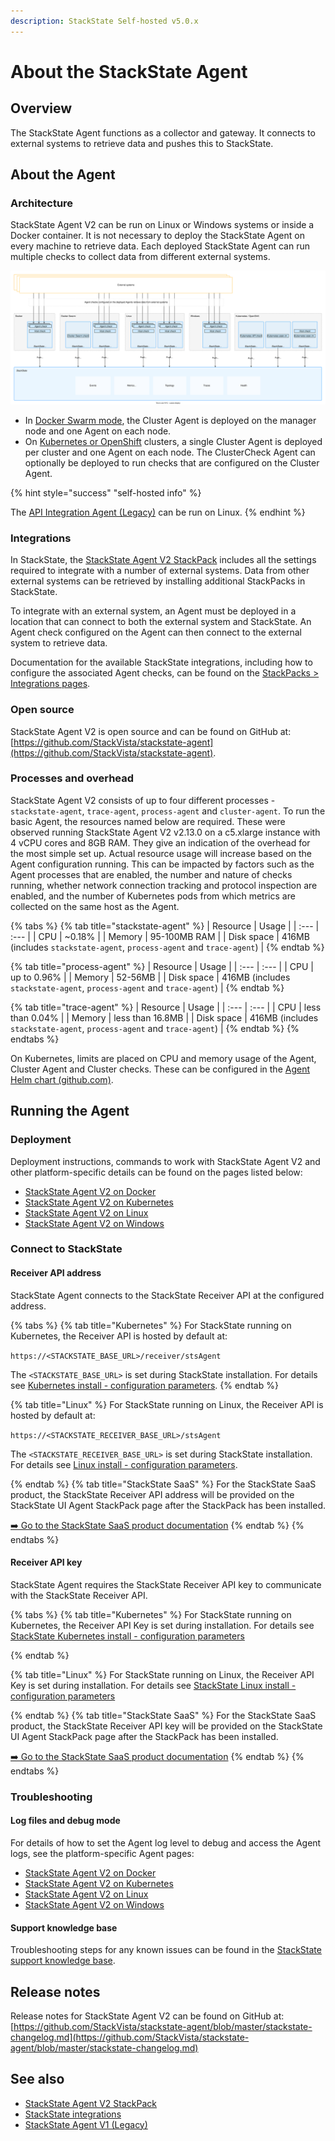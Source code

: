 ```yaml
---
description: StackState Self-hosted v5.0.x 
---
```


# About the StackState Agent

## Overview

The StackState Agent functions as a collector and gateway. It connects to external systems to retrieve data and pushes this to StackState.

## About the Agent

### Architecture

StackState Agent V2 can be run on Linux or Windows systems or inside a Docker container. It is not necessary to deploy the StackState Agent on every machine to retrieve data. Each deployed StackState Agent can run multiple checks to collect data from different external systems.

![StackState Agent architecture](../../.gitbook/assets/stackstate-agent.svg)

* In [Docker Swarm mode](docker.md#docker-swarm-mode), the Cluster Agent is deployed on the manager node and one Agent on each node.
* On [Kubernetes or OpenShift](kubernetes.md) clusters, a single Cluster Agent is deployed per cluster and one Agent on each node. The ClusterCheck Agent can optionally be deployed to run checks that are configured on the Cluster Agent.

{% hint style="success" "self-hosted info" %}

The [API Integration Agent \(Legacy\)](agent-v1.md) can be run on Linux.
{% endhint %}

### Integrations

In StackState, the [StackState Agent V2 StackPack](../../stackpacks/integrations/agent.md) includes all the settings required to integrate with a number of external systems. Data from other external systems can be retrieved by installing additional StackPacks in StackState.

To integrate with an external system, an Agent must be deployed in a location that can connect to both the external system and StackState. An Agent check configured on the Agent can then connect to the external system to retrieve data.

Documentation for the available StackState integrations, including how to configure the associated Agent checks, can be found on the [StackPacks &gt; Integrations pages](../../stackpacks/integrations/).

### Open source

StackState Agent V2 is open source and can be found on GitHub at: [https://github.com/StackVista/stackstate-agent](https://github.com/StackVista/stackstate-agent).

### Processes and overhead

StackState Agent V2 consists of up to four different processes - `stackstate-agent`, `trace-agent`, `process-agent` and `cluster-agent`. To run the basic Agent, the resources named below are required. These were observed running StackState Agent V2 v2.13.0 on a c5.xlarge instance with 4 vCPU cores and 8GB RAM. They give an indication of the overhead for the most simple set up. Actual resource usage will increase based on the Agent configuration running. This can be impacted by factors such as the Agent processes that are enabled, the number and nature of checks running, whether network connection tracking and protocol inspection are enabled, and the number of Kubernetes pods from which metrics are collected on the same host as the Agent.

{% tabs %}
{% tab title="stackstate-agent" %}
| Resource | Usage |
| :--- | :--- |
| CPU | ~0.18% |
| Memory | 95-100MB RAM |
| Disk space | 416MB \(includes `stackstate-agent`, `process-agent` and `trace-agent`\) |
{% endtab %}

{% tab title="process-agent" %}
| Resource | Usage |
| :--- | :--- |
| CPU | up to 0.96% |
| Memory | 52-56MB |
| Disk space | 416MB \(includes `stackstate-agent`, `process-agent` and `trace-agent`\) |
{% endtab %}

{% tab title="trace-agent" %}
| Resource | Usage |
| :--- | :--- |
| CPU | less than 0.04% |
| Memory | less than 16.8MB |
| Disk space | 416MB \(includes `stackstate-agent`, `process-agent` and `trace-agent`\) |
{% endtab %}
{% endtabs %}

On Kubernetes, limits are placed on CPU and memory usage of the Agent, Cluster Agent and Cluster checks. These can be configured in the [Agent Helm chart \(github.com\)](https://github.com/StackVista/helm-charts/tree/master/stable/cluster-agent).

## Running the Agent

### Deployment

Deployment instructions, commands to work with StackState Agent V2 and other platform-specific details can be found on the pages listed below:

* [StackState Agent V2 on Docker](docker.md)
* [StackState Agent V2 on Kubernetes](kubernetes.md)
* [StackState Agent V2 on Linux](linux.md)
* [StackState Agent V2 on Windows](windows.md)

### Connect to StackState

#### Receiver API address

StackState Agent connects to the StackState Receiver API at the configured address.

{% tabs %}[](http://not.a.link "StackState Self-Hosted only")
{% tab title="Kubernetes" %}[](http://not.a.link "StackState Self-Hosted only")
For StackState running on Kubernetes, the Receiver API is hosted by default at:[](http://not.a.link "StackState Self-Hosted only")

`https://<STACKSTATE_BASE_URL>/receiver/stsAgent`[](http://not.a.link "StackState Self-Hosted only")

The `<STACKSTATE_BASE_URL>` is set during StackState installation. For details see [Kubernetes install - configuration parameters](../../setup/install-stackstate/kubernetes_install/install_stackstate.md#generate-values.yaml "StackState Self-Hosted only").
{% endtab %}[](http://not.a.link "StackState Self-Hosted only")

{% tab title="Linux" %}[](http://not.a.link "StackState Self-Hosted only")
For StackState running on Linux, the Receiver API is hosted by default at:[](http://not.a.link "StackState Self-Hosted only")

`https://<STACKSTATE_RECEIVER_BASE_URL>/stsAgent`[](http://not.a.link "StackState Self-Hosted only")

The `<STACKSTATE_RECEIVER_BASE_URL>` is set during StackState installation. For details see [Linux install - configuration parameters](../../setup/install-stackstate/linux_install/install_stackstate.md#configuration-options-required-during-install "StackState Self-Hosted only").

{% endtab %}[](http://not.a.link "StackState Self-Hosted only")
{% tab title="StackState SaaS" %}[](http://not.a.link "StackState Self-Hosted only")
For the StackState SaaS product, the StackState Receiver API address will be provided on the StackState UI Agent StackPack page after the StackPack has been installed.

[➡️ Go to the StackState SaaS product documentation](https://docs.stackstate.com/v/stackstate-saas/ "StackState Self-Hosted only")
{% endtab %}[](http://not.a.link "StackState Self-Hosted only")
{% endtabs %}[](http://not.a.link "StackState Self-Hosted only")

#### Receiver API key

StackState Agent requires the StackState Receiver API key to communicate with the StackState Receiver API.

{% tabs %}[](http://not.a.link "StackState Self-Hosted only")
{% tab title="Kubernetes" %}[](http://not.a.link "StackState Self-Hosted only")
For StackState running on Kubernetes, the Receiver API Key is set during installation. For details see [StackState Kubernetes install - configuration parameters](../install-stackstate/kubernetes_install/install_stackstate.md#generate-values-yaml "StackState Self-Hosted only")

{% endtab %}[](http://not.a.link "StackState Self-Hosted only")

{% tab title="Linux" %}[](http://not.a.link "StackState Self-Hosted only")
For StackState running on Linux, the Receiver API Key is set during installation. For details see [StackState Linux install - configuration parameters](../install-stackstate/linux_install/install_stackstate.md#configuration-options-required-during-install "StackState Self-Hosted only") 

{% endtab %}[](http://not.a.link "StackState Self-Hosted only")
{% tab title="StackState SaaS" %}[](http://not.a.link "StackState Self-Hosted only")
For the StackState SaaS product, the StackState Receiver API key will be provided on the StackState UI Agent StackPack page after the StackPack has been installed.

[➡️ Go to the StackState SaaS product documentation](https://docs.stackstate.com/v/stackstate-saas/ "StackState Self-Hosted only")
{% endtab %}[](http://not.a.link "StackState Self-Hosted only")
{% endtabs %}

### Troubleshooting

#### Log files and debug mode

For details of how to set the Agent log level to debug and access the Agent logs, see the platform-specific Agent pages:

* [StackState Agent V2 on Docker](docker.md#troubleshooting)
* [StackState Agent V2 on Kubernetes](kubernetes.md#troubleshooting)
* [StackState Agent V2 on Linux](linux.md#troubleshooting)
* [StackState Agent V2 on Windows](windows.md#troubleshooting)

#### Support knowledge base

Troubleshooting steps for any known issues can be found in the [StackState support knowledge base](https://support.stackstate.com/hc/en-us/search?category=360002777619&filter_by=knowledge_base&query=agent).


## Release notes

Release notes for StackState Agent V2 can be found on GitHub at: [https://github.com/StackVista/stackstate-agent/blob/master/stackstate-changelog.md](https://github.com/StackVista/stackstate-agent/blob/master/stackstate-changelog.md)

## See also

* [StackState Agent V2 StackPack](../../stackpacks/integrations/agent.md)
* [StackState integrations](../../stackpacks/integrations/)
* [StackState Agent V1 \(Legacy\)](agent-v1.md "StackState Self-Hosted only")
